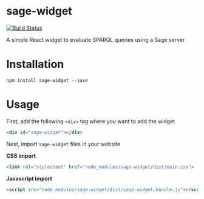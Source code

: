 # sage-widget
[![Build Status](https://travis-ci.org/sage-org/sage-widget.svg?branch=master)](https://travis-ci.org/sage-org/sage-widget)

A simple React widget to evaluate SPARQL queries using a Sage server

# Installation

```
npm install sage-widget --save
```

# Usage

First, add the following `<div>` tag where you want to add the widget
```html
<div id="sage-widget"></div>
```

Next, import `sage-widget` files in your website

**CSS import**
```html
<link rel="stylesheet" href="node_modules/sage-widget/dist/main.css">
```

**Javascript import**
```html
<script src="node_modules/sage-widget/dist/sage-widget.bundle.js"></script>
```
